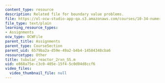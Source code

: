 ```yaml
---
content_type: resource
description: Related file for boundary value problems.
file: https://ol-ocw-studio-app-qa.s3.amazonaws.com/courses/10-34-numerical-methods-applied-to-chemical-engineering-fall-2005/e868a75ec3c0405e15f45c0d04d8ccf6_tubular_reactor_2rxn_SS.m
file_type: text/plain
learning_resource_types:
- Assignments
ocw_type: OCWFile
parent_title: Assignments
parent_type: CourseSection
parent_uid: 6579ba2a-d59e-49a2-b4b4-14584348cba6
resourcetype: Other
title: tubular_reactor_2rxn_SS.m
uid: e868a75e-c3c0-405e-15f4-5c0d04d8ccf6
video_files:
  video_thumbnail_file: null
---
```

